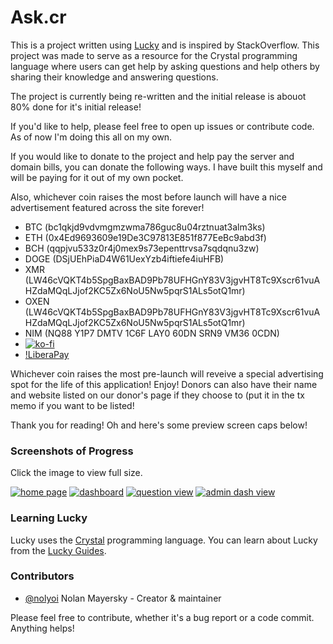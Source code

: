 # Ask.cr

This is a project written using [Lucky](https://luckyframework.org) and is inspired by StackOverflow. This project was made to serve as a resource for the Crystal programming language where users can get help by asking questions and help others by sharing their knowledge and answering questions.

The project is currently being re-written and the initial release is abouot 80% done for it's initial release!

If you'd like to help, please feel free to open up issues or contribute code. As of now I'm doing this all on my own. 

If you would like to donate to the project and help pay the server and domain bills, you can donate the following ways. I have built this myself and will be paying for it out of my own pocket.

Also, whichever coin raises the most before launch will have a nice advertisement featured across the site forever!
- BTC (bc1qkjd9vdvmgmzwma786guc8u04rztnuat3alm3ks)
- ETH (0x4Ed9693609e19De3C97813E851f877EeBc9abd3f)
- BCH (qqpjvu533z0r4j0mex9s73epenttrvsa7sqdqnu3zw)
- DOGE (DSjUEhPiaD4W61UexYzb4iftiefe4iuHFB)
- XMR (LW46cVQKT4b5SpgBaxBAD9Pb78UFHGnY83V3jgvHT8Tc9Xscr61vuAHZdaMQqLJjof2KC5Zx6NoU5Nw5pqrS1ALs5otQ1mr)
- OXEN (LW46cVQKT4b5SpgBaxBAD9Pb78UFHGnY83V3jgvHT8Tc9Xscr61vuAHZdaMQqLJjof2KC5Zx6NoU5Nw5pqrS1ALs5otQ1mr)
- NIM (NQ88 Y1P7 DMTV 1C6F LAY0 60DN SRN9 VM36 0CDN)
- [![ko-fi](https://ko-fi.com/img/githubbutton_sm.svg)](https://ko-fi.com/G2G83QD5W)
- [!LiberaPay](https://img.shields.io/liberapay/goal/nolyoi.svg?logo=liberapay)

Whichever coin raises the most pre-launch will reveive a special advertising spot for the life of this application! Enjoy! Donors can also have their name and website listed on our donor's page if they choose to (put it in the tx memo if you want to be listed!

Thank you for reading! Oh and here's some preview screen caps below!

### Screenshots of Progress
Click the image to view full size.

[![home page](https://i.ibb.co/7b1XSqb/Fire-Shot-Capture-058-Ask-cr-Welcome-to-Ask-cr-localhost.png)](https://ibb.co/7b1XSqb) 
[![dashboard](https://i.ibb.co/wCmHSys/Fire-Shot-Capture-061-Ask-cr-Welcome-localhost.png)](https://ibb.co/wCmHSys) 
[![question view](https://i.ibb.co/D8C51Yh/Fire-Shot-Capture-064-Ask-cr-Test-Question-6-localhost.png)](https://ibb.co/D8C51Yh)
[![admin dash view](https://i.ibb.co/dWBJSvj/Screen-Shot-2021-02-27-at-20-04-32.png)](https://ibb.co/dWBJSvj)

### Learning Lucky

Lucky uses the [Crystal](https://crystal-lang.org) programming language. You can learn about Lucky from the [Lucky Guides](https://luckyframework.org/guides/getting-started/why-lucky).

### Contributors
- [@nolyoi](https://github.com/nolyoi) Nolan Mayersky - Creator & maintainer

Please feel free to contribute, whether it's a bug report or a code commit. Anything helps!
